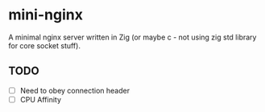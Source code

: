 # mini-nginx

A minimal nginx server written in Zig (or maybe c - not using zig std library for core socket stuff).

## TODO
- [ ] Need to obey connection header
- [ ] CPU Affinity
